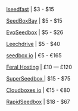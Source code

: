 [Iseedfast](https://iseedfast.com/) | $3 - $15

[SeedBoxBay](http://seedboxbay.com/) | $5 - $15

[EvoSeedbox](http://evoseedbox.com/) | $5 - $26

[Leechdrive](https://www.leechdrive.com/seedbox/) | $5 - $40

[seedbox io](https://seedbox.io/) | €5 - €165

[Feral Hosting](https://www.feralhosting.com/) | £10 — £120

[SuperSeedbox ](http://www.superseedbox.com/seedbox.html) | $15 - $75

[Cloudboxes io](https://cloudboxes.io/) | €15 - €80

[RapidSeedbox](https://www.rapidseedbox.com/) | $18 - $67
